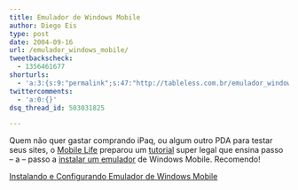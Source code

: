 ```yaml
---
title: Emulador de Windows Mobile
author: Diego Eis
type: post
date: 2004-09-16
url: /emulador_windows_mobile/
tweetbackscheck:
  - 1356461677
shorturls:
  - 'a:3:{s:9:"permalink";s:47:"http://tableless.com.br/emulador_windows_mobile";s:7:"tinyurl";s:26:"http://tinyurl.com/3bl9w3u";s:4:"isgd";s:19:"http://is.gd/dPfBDn";}'
twittercomments:
  - 'a:0:{}'
dsq_thread_id: 503031825

---
```

Quem não quer gastar comprando iPaq, ou algum outro PDA para testar seus sites, o [Mobile Life][1] preparou um [tutorial][2] super legal que ensina passo &#8211; a &#8211; passo a [instalar um emulador][2] de Windows Mobile. Recomendo!
              
[Instalando e Configurando Emulador de Windows Mobile][2]

 [1]: http://www.mobilelife.com.br/
 [2]: http://www.mobilelife.com.br/artigos/tutorial_activesync.asp